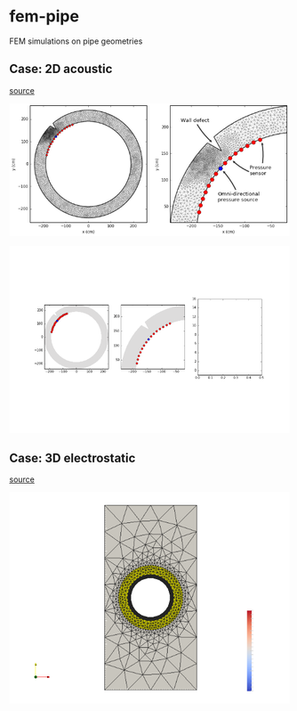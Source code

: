 # fem-pipe
FEM simulations on pipe geometries

## Case: 2D acoustic
[source](https://github.com/peberg/fem-pipe/blob/master/pipe_2D_acoustic.ipynb)

![](mesh.png)

![](out_2.gif)

## Case: 3D electrostatic
[source](https://github.com/peberg/fem-pipe/blob/master/pipe_2D_acoustic.ipynb)


![](geom_raw.png)
